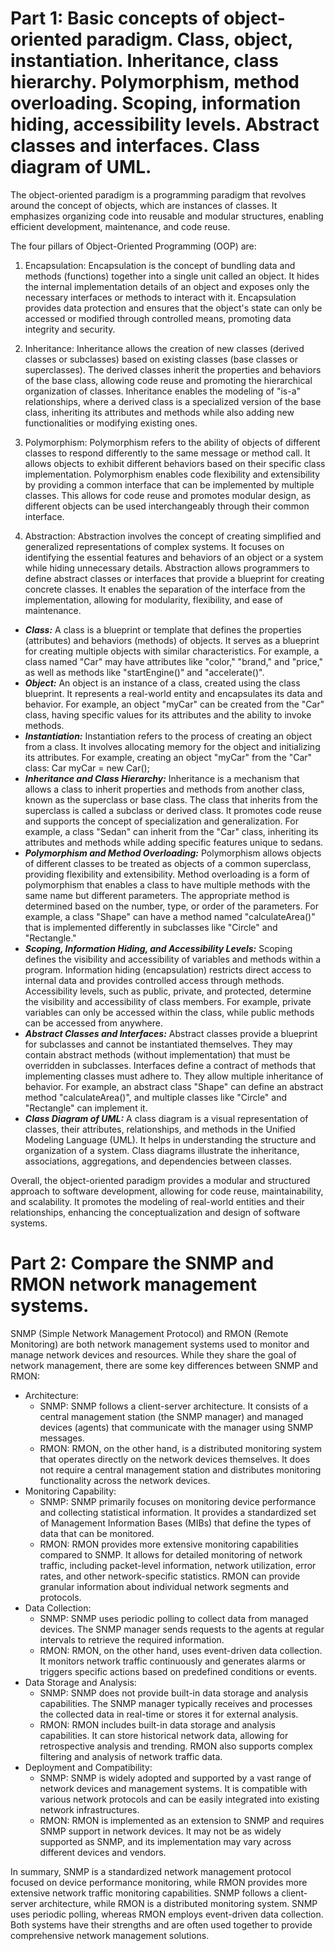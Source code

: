 # Part 1: Basic concepts of object-oriented paradigm. Class, object, instantiation. Inheritance, class hierarchy. Polymorphism, method overloading. Scoping, information hiding, accessibility levels. Abstract classes and interfaces. Class diagram of UML.
The object-oriented paradigm is a programming paradigm that revolves around the concept of objects, which are instances of classes. It emphasizes organizing code into reusable and modular structures, enabling efficient development, maintenance, and code reuse.

The four pillars of Object-Oriented Programming (OOP) are:

 1. Encapsulation:
        Encapsulation is the concept of bundling data and methods (functions) together into a single unit called an object. It hides the internal implementation details of an object and exposes only the necessary interfaces or methods to interact with it. Encapsulation provides data protection and ensures that the object's state can only be accessed or modified through controlled means, promoting data integrity and security.

 2. Inheritance:
        Inheritance allows the creation of new classes (derived classes or subclasses) based on existing classes (base classes or superclasses). The derived classes inherit the properties and behaviors of the base class, allowing code reuse and promoting the hierarchical organization of classes. Inheritance enables the modeling of "is-a" relationships, where a derived class is a specialized version of the base class, inheriting its attributes and methods while also adding new functionalities or modifying existing ones.

 3. Polymorphism:
        Polymorphism refers to the ability of objects of different classes to respond differently to the same message or method call. It allows objects to exhibit different behaviors based on their specific class implementation. Polymorphism enables code flexibility and extensibility by providing a common interface that can be implemented by multiple classes. This allows for code reuse and promotes modular design, as different objects can be used interchangeably through their common interface.

 4. Abstraction:
        Abstraction involves the concept of creating simplified and generalized representations of complex systems. It focuses on identifying the essential features and behaviors of an object or a system while hiding unnecessary details. Abstraction allows programmers to define abstract classes or interfaces that provide a blueprint for creating concrete classes. It enables the separation of the interface from the implementation, allowing for modularity, flexibility, and ease of maintenance.
        
 - ***Class:***
        A class is a blueprint or template that defines the properties (attributes) and behaviors (methods) of objects.
        It serves as a blueprint for creating multiple objects with similar characteristics.
        For example, a class named "Car" may have attributes like "color," "brand," and "price," as well as methods like "startEngine()" and "accelerate()".
 - ***Object:***
        An object is an instance of a class, created using the class blueprint.
        It represents a real-world entity and encapsulates its data and behavior.
        For example, an object "myCar" can be created from the "Car" class, having specific values for its attributes and the ability to invoke methods.
 - ***Instantiation:***
        Instantiation refers to the process of creating an object from a class.
        It involves allocating memory for the object and initializing its attributes.
        For example, creating an object "myCar" from the "Car" class: Car myCar = new Car();
 - ***Inheritance and Class Hierarchy:***
        Inheritance is a mechanism that allows a class to inherit properties and methods from another class, known as the superclass or base class.
        The class that inherits from the superclass is called a subclass or derived class.
        It promotes code reuse and supports the concept of specialization and generalization.
        For example, a class "Sedan" can inherit from the "Car" class, inheriting its attributes and methods while adding specific features unique to sedans.
 - ***Polymorphism and Method Overloading:***
        Polymorphism allows objects of different classes to be treated as objects of a common superclass, providing flexibility and extensibility.
        Method overloading is a form of polymorphism that enables a class to have multiple methods with the same name but different parameters.
        The appropriate method is determined based on the number, type, or order of the parameters.
        For example, a class "Shape" can have a method named "calculateArea()" that is implemented differently in subclasses like "Circle" and "Rectangle."
 - ***Scoping, Information Hiding, and Accessibility Levels:***
        Scoping defines the visibility and accessibility of variables and methods within a program.
        Information hiding (encapsulation) restricts direct access to internal data and provides controlled access through methods.
        Accessibility levels, such as public, private, and protected, determine the visibility and accessibility of class members.
        For example, private variables can only be accessed within the class, while public methods can be accessed from anywhere.
 - ***Abstract Classes and Interfaces:***
        Abstract classes provide a blueprint for subclasses and cannot be instantiated themselves.
        They may contain abstract methods (without implementation) that must be overridden in subclasses.
        Interfaces define a contract of methods that implementing classes must adhere to.
        They allow multiple inheritance of behavior.
        For example, an abstract class "Shape" can define an abstract method "calculateArea()", and multiple classes like "Circle" and "Rectangle" can implement it.
 - ***Class Diagram of UML:***
        A class diagram is a visual representation of classes, their attributes, relationships, and methods in the Unified Modeling Language (UML).
        It helps in understanding the structure and organization of a system.
        Class diagrams illustrate the inheritance, associations, aggregations, and dependencies between classes.

Overall, the object-oriented paradigm provides a modular and structured approach to software development, allowing for code reuse, maintainability, and scalability. It promotes the modeling of real-world entities and their relationships, enhancing the conceptualization and design of software systems.

# Part 2: Compare the SNMP and RMON network management systems.
SNMP (Simple Network Management Protocol) and RMON (Remote Monitoring) are both network management systems used to monitor and manage network devices and resources. While they share the goal of network management, there are some key differences between SNMP and RMON:
 - Architecture:
     - SNMP: SNMP follows a client-server architecture. It consists of a central management station (the SNMP manager) and managed devices (agents) that communicate with the manager using SNMP messages.
     - RMON: RMON, on the other hand, is a distributed monitoring system that operates directly on the network devices themselves. It does not require a central management station and distributes monitoring functionality across the network devices.
 - Monitoring Capability:
     - SNMP: SNMP primarily focuses on monitoring device performance and collecting statistical information. It provides a standardized set of Management Information Bases (MIBs) that define the types of data that can be monitored.
     - RMON: RMON provides more extensive monitoring capabilities compared to SNMP. It allows for detailed monitoring of network traffic, including packet-level information, network utilization, error rates, and other network-specific statistics. RMON can provide granular information about individual network segments and protocols.
 - Data Collection:
     - SNMP: SNMP uses periodic polling to collect data from managed devices. The SNMP manager sends requests to the agents at regular intervals to retrieve the required information.
     - RMON: RMON, on the other hand, uses event-driven data collection. It monitors network traffic continuously and generates alarms or triggers specific actions based on predefined conditions or events.
 - Data Storage and Analysis:
     - SNMP: SNMP does not provide built-in data storage and analysis capabilities. The SNMP manager typically receives and processes the collected data in real-time or stores it for external analysis.
     - RMON: RMON includes built-in data storage and analysis capabilities. It can store historical network data, allowing for retrospective analysis and trending. RMON also supports complex filtering and analysis of network traffic data.
 - Deployment and Compatibility:
     - SNMP: SNMP is widely adopted and supported by a vast range of network devices and management systems. It is compatible with various network protocols and can be easily integrated into existing network infrastructures.
     - RMON: RMON is implemented as an extension to SNMP and requires SNMP support in network devices. It may not be as widely supported as SNMP, and its implementation may vary across different devices and vendors.

In summary, SNMP is a standardized network management protocol focused on device performance monitoring, while RMON provides more extensive network traffic monitoring capabilities. SNMP follows a client-server architecture, while RMON is a distributed monitoring system. SNMP uses periodic polling, whereas RMON employs event-driven data collection. Both systems have their strengths and are often used together to provide comprehensive network management solutions.
